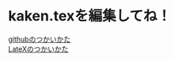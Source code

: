 # kaken.texを編集してね！
[githubのつかいかた](https://google.com/search?q=github+使い方)  
[LateXのつかいかた](https://google.com/search?q=Latex+使い方)